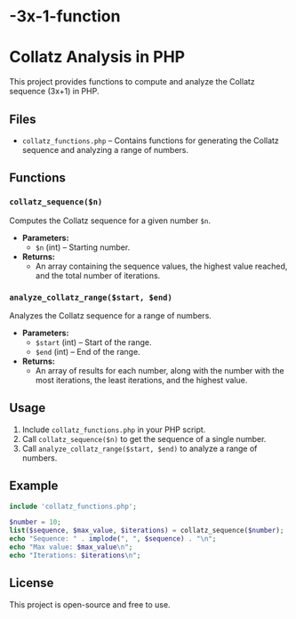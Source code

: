 # -3x-1-function
# Collatz Analysis in PHP

This project provides functions to compute and analyze the Collatz sequence (3x+1) in PHP.

## Files
- `collatz_functions.php` – Contains functions for generating the Collatz sequence and analyzing a range of numbers.

## Functions

### `collatz_sequence($n)`
Computes the Collatz sequence for a given number `$n`.
- **Parameters:**
  - `$n` (int) – Starting number.
- **Returns:**
  - An array containing the sequence values, the highest value reached, and the total number of iterations.

### `analyze_collatz_range($start, $end)`
Analyzes the Collatz sequence for a range of numbers.
- **Parameters:**
  - `$start` (int) – Start of the range.
  - `$end` (int) – End of the range.
- **Returns:**
  - An array of results for each number, along with the number with the most iterations, the least iterations, and the highest value.

## Usage
1. Include `collatz_functions.php` in your PHP script.
2. Call `collatz_sequence($n)` to get the sequence of a single number.
3. Call `analyze_collatz_range($start, $end)` to analyze a range of numbers.

## Example
```php
include 'collatz_functions.php';

$number = 10;
list($sequence, $max_value, $iterations) = collatz_sequence($number);
echo "Sequence: " . implode(", ", $sequence) . "\n";
echo "Max value: $max_value\n";
echo "Iterations: $iterations\n";
```

## License
This project is open-source and free to use.

